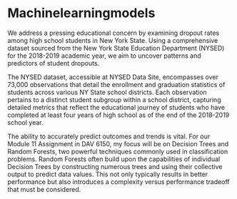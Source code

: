 # Machinelearningmodels

We address a pressing educational concern by examining dropout rates among high school students in New York State. Using a comprehensive dataset sourced from the New York State Education Department (NYSED) for the 2018-2019 academic year, we aim to uncover patterns and predictors of student dropouts.

The NYSED dataset, accessible at NYSED Data Site, encompasses over 73,000 observations that detail the enrollment and graduation statistics of students across various NY State school districts. Each observation pertains to a distinct student subgroup within a school district, capturing detailed metrics that reflect the educational journey of students who have completed at least four years of high school as of the end of the 2018-2019 school year.

The ability to accurately predict outcomes and trends is vital. For our Module 11 Assignment in DAV 6150, my focus will be on Decision Trees and Random Forests, two powerful techniques commonly used in classification problems. Random Forests often build upon the capabilities of individual Decision Trees by constructing numerous trees and using their collective output to predict data values. This not only typically results in better performance but also introduces a complexity versus performance tradeoff that must be considered.
